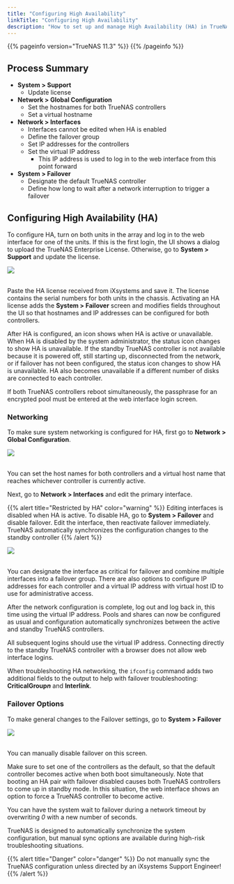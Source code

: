 ```yaml
---
title: "Configuring High Availability"
linkTitle: "Configuring High Availability"
description: "How to set up and manage High Availability (HA) in TrueNAS Enterprise"
---
```


{{% pageinfo version="TrueNAS 11.3" %}}
{{% /pageinfo %}}

## Process Summary

* **System > Support**
  * Update license
* **Network > Global Configuration**
  * Set the hostnames for both TrueNAS controllers
  * Set a virtual hostname
* **Network > Interfaces**
  * Interfaces cannot be edited when HA is enabled
  * Define the failover group
  * Set IP addresses for the controllers
  * Set the virtual IP address
    * This IP address is used to log in to the web interface from this point forward
* **System > Failover**
  * Designate the default TrueNAS controller
  * Define how long to wait after a network interruption to trigger a failover

## Configuring High Availability (HA)

To configure HA, turn on both units in the array and log in to the web interface for one of the units.
If this is the first login, the UI shows a dialog to upload the TrueNAS Enterprise License.
Otherwise, go to **System > Support** and update the license.

<img src="/images/ha-system-support-license.png">
<br><br>

Paste the HA license received from iXsystems and save it.
The license contains the serial numbers for both units in the chassis.
Activating an HA license adds the **System > Failover** screen and modifies fields throughout the UI so that hostnames and IP addresses can be configured for both controllers.

After HA is configured, an icon shows when HA is active or unavailable.
When HA is disabled by the system administrator, the status icon changes to show HA is unavailable.
If the standby TrueNAS controller is not available because it is powered off, still starting up, disconnected from the network, or if failover has not been configured, the status icon changes to show HA is unavailable.
HA also becomes unavailable if a different number of disks are connected to each controller.

If both TrueNAS controllers reboot simultaneously, the passphrase for an encrypted pool must be entered at the web interface login screen.

### Networking

To make sure system networking is configured for HA, first go to **Network > Global Configuration**.

<img src="/images/ha-network-globalconfig.png">
<br><br>

You can set the host names for both controllers and a virtual host name that reaches whichever controller is currently active.

Next, go to **Network > Interfaces** and edit the primary interface.

{{% alert title="Restricted by HA" color="warning" %}}
Editing interfaces is disabled when HA is active.
To disable HA, go to **System > Failover** and disable failover.
Edit the interface, then reactivate failover immediately.
TrueNAS automatically synchronizes the configuration changes to the standby controller
{{% /alert %}}

<img src="/images/ha-network-interfaces-edit.png">
<br><br>

You can designate the interface as critical for failover and combine multiple interfaces into a failover group.
There are also options to configure IP addresses for each controller and a virtual IP address with virtual host ID to use for administrative access.

After the network configuration is complete, log out and log back in, this time using the virtual IP address.
Pools and shares can now be configured as usual and configuration automatically synchronizes between the active and standby TrueNAS controllers.

All subsequent logins should use the virtual IP address.
Connecting directly to the standby TrueNAS controller with a browser does not allow web interface logins.

When troubleshooting HA networking, the <code>ifconfig</code> command adds two additional fields to the output to help with failover troubleshooting: **CriticalGroup*n*** and **Interlink**.

### Failover Options

To make general changes to the Failover settings, go to **System > Failover**

<img src="/images/ha-system-failover.png">
<br><br>

You can manually disable failover on this screen.

Make sure to set one of the controllers as the default, so that the default controller becomes active when both boot simultaneously.
Note that booting an HA pair with failover disabled causes both TrueNAS controllers to come up in standby mode.
In this situation, the web interface shows an option to force a TrueNAS controller to become active.

You can have the system wait to failover during a network timeout by overwriting *0* with a new number of seconds.

TrueNAS is designed to automatically synchronize the system configuration, but manual sync options are available during high-risk troubleshooting situations.

{{% alert title="Danger" color="danger" %}}
Do not manually sync the TrueNAS configuration unless directed by an iXsystems Support Engineer!
{{% /alert %}}